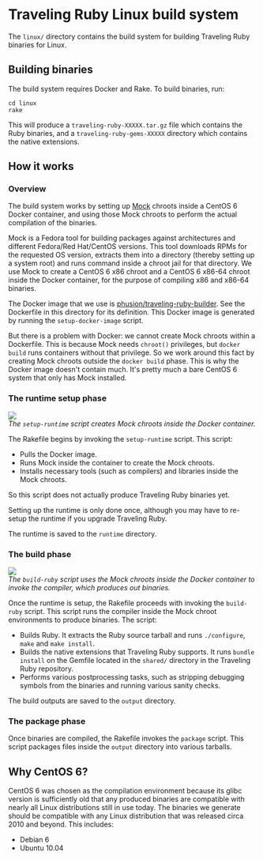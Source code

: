 # Traveling Ruby Linux build system

The `linux/` directory contains the build system for building Traveling Ruby binaries for Linux.

## Building binaries

The build system requires Docker and Rake. To build binaries, run:

    cd linux
    rake

This will produce a `traveling-ruby-XXXXX.tar.gz` file which contains the Ruby binaries, and a `traveling-ruby-gems-XXXXX` directory which contains the native extensions.

## How it works

### Overview

The build system works by setting up [Mock](http://fedoraproject.org/wiki/Projects/Mock) chroots inside a CentOS 6 Docker container, and using those Mock chroots to perform the actual compilation of the binaries.

Mock is a Fedora tool for building packages against architectures and different Fedora/Red Hat/CentOS versions. This tool downloads RPMs for the requested OS version, extracts them into a directory (thereby setting up a system root) and runs command inside a chroot jail for that directory. We use Mock to create a CentOS 6 x86 chroot and a CentOS 6 x86-64 chroot inside the Docker container, for the purpose of compiling x86 and x86-64 binaries.

The Docker image that we use is [phusion/traveling-ruby-builder](https://registry.hub.docker.com/u/phusion/traveling-ruby-builder/). See the Dockerfile in this directory for its definition. This Docker image is generated by running the `setup-docker-image` script.

But there is a problem with Docker: we cannot create Mock chroots within a Dockerfile. This is because Mock needs `chroot()` privileges, but `docker build` runs containers without that privilege. So we work around this fact by creating Mock chroots outside the `docker build` phase. This is why the Docker image doesn't contain much. It's pretty much a bare CentOS 6 system that only has Mock installed.

### The runtime setup phase

![](https://raw.githubusercontent.com/phusion/traveling-ruby/master/doc/linux_build_system_setup_runtime.png)<br>
_The `setup-runtime` script creates Mock chroots inside the Docker container._

The Rakefile begins by invoking the `setup-runtime` script. This script:

 * Pulls the Docker image. 
 * Runs Mock inside the container to create the Mock chroots.
 * Installs necessary tools (such as compilers) and libraries inside the Mock chroots.

So this script does not actually produce Traveling Ruby binaries yet.

Setting up the runtime is only done once, although you may have to re-setup the runtime if you upgrade Traveling Ruby.

The runtime is saved to the `runtime` directory.

### The build phase

![](https://raw.githubusercontent.com/phusion/traveling-ruby/master/doc/linux_build_system_build.png)<br>
_The `build-ruby` script uses the Mock chroots inside the Docker container to invoke the compiler, which produces out binaries._

Once the runtime is setup, the Rakefile proceeds with invoking the `build-ruby` script. This script runs the compiler inside the Mock chroot environments to produce binaries. The script:

 * Builds Ruby. It extracts the Ruby source tarball and runs `./configure`, `make` and `make install`.
 * Builds the native extensions that Traveling Ruby supports. It runs `bundle install` on the Gemfile located in the `shared/` directory in the Traveling Ruby repository.
 * Performs various postprocessing tasks, such as stripping debugging symbols from the binaries and running various sanity checks.

The build outputs are saved to the `output` directory.

### The package phase

Once binaries are compiled, the Rakefile invokes the `package` script. This script packages files inside the `output` directory into various tarballs.

## Why CentOS 6?

CentOS 6 was chosen as the compilation environment because its glibc version is sufficiently old that any produced binaries are compatible with nearly all Linux distributions still in use today. The binaries we generate should be compatible with any Linux distribution that was released circa 2010 and beyond. This includes:

 * Debian 6
 * Ubuntu 10.04
